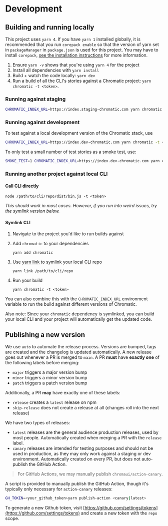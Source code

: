 # Development

## Building and running locally

This project uses `yarn 4`. If you have `yarn 1` installed globally, it is recommended that you run `corepack enable` so that the version of yarn set in `packageManager` in `package.json` is used for this project. You may have to install `corepack`, [see the installation instructions](https://yarnpkg.com/corepack#installation) for more information.

1. Ensure `yarn -v` shows that you're using `yarn 4` for the project
2. Install all dependencies with `yarn install`
3. Build + watch the code locally: `yarn dev`
4. Run a build of all the CLI's stories against a Chromatic project: `yarn chromatic -t <token>`.

### Running against staging

```bash
CHROMATIC_INDEX_URL=https://index.staging-chromatic.com yarn chromatic -t <token>
```

### Running against development

To test against a local development version of the Chromatic stack, use

```bash
CHROMATIC_INDEX_URL=https://index.dev-chromatic.com yarn chromatic -t <token>
```

To only test a small number of test stories as a smoke test, use:

```bash
SMOKE_TEST=1 CHROMATIC_INDEX_URL=https://index.dev-chromatic.com yarn chromatic -t <token>
```

### Running another project against local CLI

#### Call CLI directly

```
node /path/to/cli/repo/dist/bin.js -t <token>
```

_This should work in most cases. However, if you run into weird issues, try the symlink version below._

#### Symlink CLI

1. Navigate to the project you'd like to run builds against
2. Add `chromatic` to your dependencies

   ```
   yarn add chromatic
   ```

3. Use [yarn link](https://yarnpkg.com/cli/link) to symlink your local CLI repo

   ```
   yarn link /path/to/cli/repo
   ```

4. Run your build

   ```
   yarn chromatic -t <token>
   ```

You can also combine this with the `CHROMATIC_INDEX_URL` environment variable to run the build against different versions of Chromatic.

Also note: Since your `chromatic` dependency is symlinked, you can build your local CLI and your project will automatically get the updated code.

## Publishing a new version

We use `auto` to automate the release process. Versions are bumped, tags are created and the changelog is updated automatically. A new release goes out whenever a PR is merged to `main`. A PR **must** have **exactly one** of the following labels before merging:

- `major` triggers a major version bump
- `minor` triggers a minor version bump
- `patch` triggers a patch version bump

Additionally, a PR **may** have exactly one of these labels:

- `release` creates a `latest` release on npm
- `skip-release` does not create a release at all (changes roll into the next release)

We have two types of releases:

- `latest` releases are the general audience production releases, used by most people. Automatically created when merging a PR with the `release` label.
- `canary` releases are intended for testing purposes and should not be used in production, as they may only work against a staging or dev environment. Automatically created on every PR, but does not auto-publish the GitHub Action.

> For GitHub Actions, we may manually publish `chromaui/action-canary`.

A script is provided to manually publish the GitHub Action, though it's typically only necessary for `action-canary` releases:

```sh
GH_TOKEN=<your_github_token>yarn publish-action <canary|latest>
```

To generate a new Github token, visit [https://github.com/settings/tokens](https://github.com/settings/tokens) and
create a new token with the `repo` scope.
